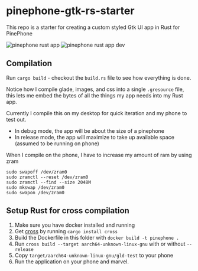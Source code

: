 # pinephone-gtk-rs-starter

This repo is a starter for creating a custom styled Gtk UI app in Rust for PinePhone

![pinephone rust app](screenshots/pinephone_app.jpg)
![pinephone rust app dev](screenshots/screenshot.png)

## Compilation

Run `cargo build` - checkout the `build.rs` file to see how everything is done.

Notice how I compile glade, images, and css into a single `.gresource` file, this lets me embed 
the bytes of all the things my app needs into my Rust app.

Currently I compile this on my desktop for quick iteration and my phone to test out.

* In debug mode, the app will be about the size of a pinephone
* In release mode, the app will maximize to take up available space (assumed to be running on phone)

When I compile on the phone, I have to increase my amount of ram by using zram

```
sudo swapoff /dev/zram0 
sudo zramctl --reset /dev/zram0 
sudo zramctl --find --size 2048M
sudo mkswap /dev/zram0 
sudo swapon /dev/zram0
```

## Setup Rust for cross compilation

1. Make sure you have docker installed and running
2. Get [cross](https://github.com/rust-embedded/cross) by running `cargo install cross`
3. Build the Dockerfile in this folder with `docker build -t pinephone .`
4. Run `cross build --target aarch64-unknown-linux-gnu` with or without `--release`
5. Copy `target/aarch64-unknown-linux-gnu/gld-test` to your phone
6. Run the application on your phone and marvel.

